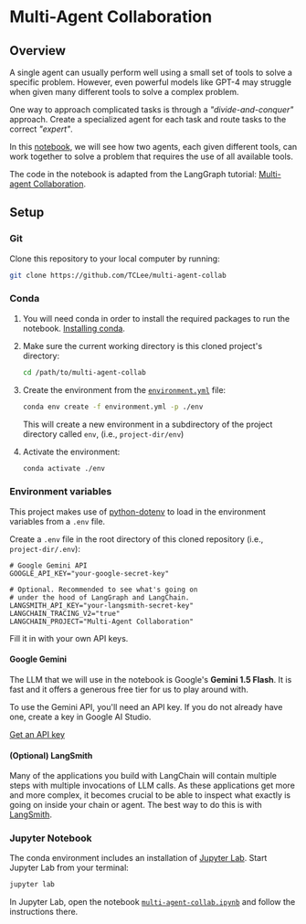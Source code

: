 # Multi-Agent Collaboration

## Overview

A single agent can usually perform well using a small set of tools to solve a specific problem. However, even powerful models like GPT-4 may struggle when given many different tools to solve a complex problem.

One way to approach complicated tasks is through a _"divide-and-conquer"_ approach. Create a specialized agent for each task and route tasks to the correct _"expert"_.

In this [notebook](multi-agent-collab.ipynb), we will see how two agents, each given different tools, can work together to solve a problem that requires the use of all available tools.

The code in the notebook is adapted from the LangGraph tutorial: 
[Multi-agent Collaboration](https://langchain-ai.github.io/langgraph/tutorials/multi_agent/multi-agent-collaboration/).


## Setup

### Git
Clone this repository to your local computer by running:

```zsh
git clone https://github.com/TCLee/multi-agent-collab
```

### Conda
1. You will need conda in order to install the required packages to run the notebook. [Installing conda](https://docs.conda.io/projects/conda/en/stable/user-guide/install/index.html).

2. Make sure the current working directory is this cloned project's directory:

   ```zsh
   cd /path/to/multi-agent-collab
   ```
   
3. Create the environment from the 
   [`environment.yml`](environment.yml) file:

    ```zsh
    conda env create -f environment.yml -p ./env
    ```

    This will create a new environment in a subdirectory of the project directory called `env`, (i.e., `project-dir/env`)

4. Activate the environment: 

    ```zsh
    conda activate ./env
    ```

### Environment variables
This project makes use of 
[python-dotenv](https://github.com/theskumar/python-dotenv)
to load in the environment variables from a `.env` file.

Create a `.env` file in the root directory of this cloned repository
(i.e., `project-dir/.env`):

```Dotenv
# Google Gemini API
GOOGLE_API_KEY="your-google-secret-key"

# Optional. Recommended to see what's going on 
# under the hood of LangGraph and LangChain.
LANGSMITH_API_KEY="your-langsmith-secret-key"
LANGCHAIN_TRACING_V2="true"
LANGCHAIN_PROJECT="Multi-Agent Collaboration"
```

Fill it in with your own API keys.

#### Google Gemini
The LLM that we will use in the notebook is Google's **Gemini 1.5 Flash**. It is fast and it offers a generous free tier for us to play around with.

To use the Gemini API, you'll need an API key. If you do not already have one, create a key in Google AI Studio.

[Get an API key](https://makersuite.google.com/app/apikey)


#### (Optional) LangSmith
Many of the applications you build with LangChain will contain multiple steps with multiple invocations of LLM calls. As these applications get more and more complex, it becomes crucial to be able to inspect what exactly is going on inside your chain or agent. The best way to do this is with [LangSmith](https://smith.langchain.com/).


### Jupyter Notebook

The conda environment includes an installation of [Jupyter Lab](https://jupyter.org/). Start Jupyter Lab from your terminal:

```zsh
jupyter lab
```

In Jupyter Lab, open the notebook 
[`multi-agent-collab.ipynb`](multi-agent-collab.ipynb) 
and follow the instructions there.